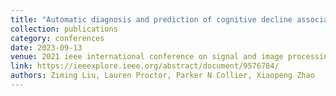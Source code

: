 ```yaml
---
title: "Automatic diagnosis and prediction of cognitive decline associated with alzheimer’s dementia through spontaneous speech"
collection: publications
category: conferences
date: 2023-09-13
venue: 2021 ieee international conference on signal and image processing applications (icsipa)
link: https://ieeexplore.ieee.org/abstract/document/9576784/
authors: Ziming Liu, Lauren Proctor, Parker N Collier, Xiaopeng Zhao
---
```

